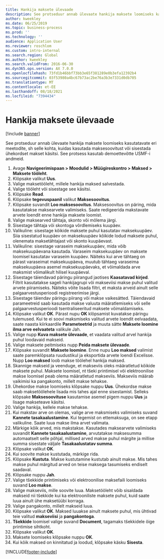 ```yaml
---
title: Hankija maksete ülevaade
description: See protseduur annab ülevaate hankija maksete loomiseks kasutatavate eri meetodite, sh selle kohta, kuidas kasutada maksesoovitust või sisestada ühekordset makset käsitsi.
author: kweekley
ms.date: 06/25/2019
ms.topic: business-process
ms.prod: ''
ms.technology: ''
audience: Application User
ms.reviewer: roschlom
ms.custom: intro-internal
ms.search.region: Global
ms.author: kweekley
ms.search.validFrom: 2016-06-30
ms.dyn365.ops.version: AX 7.0.0
ms.openlocfilehash: 73fd1b46bbf73bb3e65f381289e0b3efa12392b4
ms.sourcegitcommit: 03f53980a4bc67b73ac2be76a3b3e7331d0db705
ms.translationtype: MT
ms.contentlocale: et-EE
ms.lasthandoff: 08/18/2021
ms.locfileid: "7394434"
---
```

# <a name="vendor-payment-overview"></a>Hankija maksete ülevaade

[!include [banner](../../includes/banner.md)]

See protseduur annab ülevaate hankija maksete loomiseks kasutatavate eri meetodite, sh selle kohta, kuidas kasutada maksesoovitust või sisestada ühekordset makset käsitsi. See protsess kasutab demoettevõtte USMF-i andmeid.

1. Avage **Navigeerimispaan > Moodulid > Müügireskontro > Maksed > Maksete tööleht**.
2. Klõpsake valikut **Uus**.
3. Valige maksetööleht, millele hankija maksed salvestada. 
4. Valige tööleht või sisestage see käsitsi.
5. Klõpsake **Read**.
6. Klõpsake **tegevuspaanil** valikut **Maksesoovitus**.
7. Klõpsake suvandit **Loo maksesoovitus**. Maksesoovitus on päring, mida kasutatakse maksearvete valimiseks. Saate redigeerida makstavate arvete loendit enne hankija maksete loomist.
8. Valige maksearved tähtaja, skonto või mõlema järgi. 
9. Sisestage tähtaja või skontoga võrdlemiseks kuupäev. 
10. Valikuline: sisestage kõikide maksete puhul kasutatav maksekuupäev. Siia sisestatud kuupäev on maksekuupäev kõikide lodud maksete puhul, olenemata maksetähtajast või skonto kuupäevast.  
11. Valikuline: sisestage varaseim maksekuupäev, mida võib maksekuupäevana kasutada. Varaseim maksekuupäev on maksete loomisel kasutatav varaseim kuupäev. Näiteks kui arve tähtaeg on pärast varaseimat maksekuupäeva, muutub tähtaeg varaseima maksekuupäeva asemel maksekuupäevaks, et võimaldada arve maksmist võimalikult hilisel kuupäeval.
12. Sisestage täiendavad päringu piirangud jaotises **Kaasatavad kirjed**. Filtrit kasutatakse sageli hankijagrupi või makseviisi makse puhul valitud arvete piiramiseks. Näiteks võite lisada filtri, et maksta arveid ainult selle palgaarvestusperioodi registreerimise järgi.
13. Sisestage täiendav päringu piirang või makse vaikesätted. Täiendavaid parameetreid saab kasutada makse valuuta määratlemiseks või selle palgaarvestusperioodi tsentraliseeritud maksete võimaldamiseks.  
14. Klõpsake valikut **OK**. Pärast nupu **OK** klõpsamist kuvatakse päringu tulemused. Kui te ei soovi maksmiseks valitud arvete loendit eelvaadata, saate naasta kiirkaardile **Parameteetrid** ja muuta sätte **Maksete loomine ilma arve eelvaateta** valikule Jah.  
15. Valige nupp **Kuva maksete ülevaade**, et vaadata valitud arvel hankija puhul loodavaid makseid.
16. Valige maksete peitmiseks nupp **Peida maksete ülevaade**. 
17. Klõpsake suvandit **Maksete loomine**. Enne nupu **Loo maksed** valimist saate paremklõpsata ruudustikul ja eksportida arvete loendi Excelisse. Nupp **Loo maksed** loob makse töölehel hankija maksed.  
18. Skannige makseid ja veenduge, et makseviis oleks määratletud kõikide maksete puhul. Maksete loomisel, nt tšeki printimisel või elektroonilise makse loomisel peab olema määratletud makseviis. Makseviis määrab vaikimisi ka pangakonto, millelt makse tehakse.  
19. Ühekordse makse loomiseks klõpsake nuppu **Uus**. Ühekordse makse saab maksetöölehele lisada mis tahes ajal enne sisestamist. Selleks klõpsake **Maksesoovituse** kasutamise asemel pigem nuppu **Uus** ja lisage makseteave käsitsi.  
20. Valige hankija, kellele makse tehakse.
21. Kui makstav arve on olemas, valige arve maksmiseks valimiseks suvand **Kannete tasakaalustamine**. Kui tegemist on ettemaksuga, on see etapp valikuline. Saate luua makse ilma arvet valimata. 
22. Märkige kõik arved, mis makstakse. Kasutades maksearvete valimiseks suvandit **Kannete tasakaalustamine**, arvutatakse maksesumma automaatselt selle põhjal, millised arved makse puhul märgite ja millise summa sisestate väljale **Tasakaalustatav summa**.
23. Klõpsake valikut **OK**.
24. Kui soovite makse kustutada, märkige rida.
25. Klõpsake **Kustuta**. Makse kustutamine kustutab ainult makse. Mis tahes makse puhul märgitud arved on teise maksega tasumiseks endiselt saadaval.
26. Klõpsake nuppu **Jah**.
27. Valige tšekkide printimiseks või elektroonilise maksefaili loomiseks suvand **Loo makse**.
28. Valige makseviis, mille soovite luua. Maksetööleht võib sisaldada makseid nii tšekkide kui ka elektrooniliste maksete puhul, kuid saate luua ainult ühe maksetüübi korraga.
29. Valige pangakonto, millelt makseid luua.
30. Klõpsake valikut **OK**. Maksed luuakse ainult maksete puhul, mis ühtivad teie valitud **makseviisi** ja **pangakontoga**.
31. **Tšekkide** loomisel valige suvand **Document**, tagamaks tšekkidele õige printimise sihtkoht.
32. Klõpsake valikut **OK**.
33. Maksete loomiseks klõpsake nuppu **OK**.
34. Kui kõik maksed on kinnitatud ja loodud, klõpsake käsku **Sisesta**. 



[!INCLUDE[footer-include](../../../includes/footer-banner.md)]
